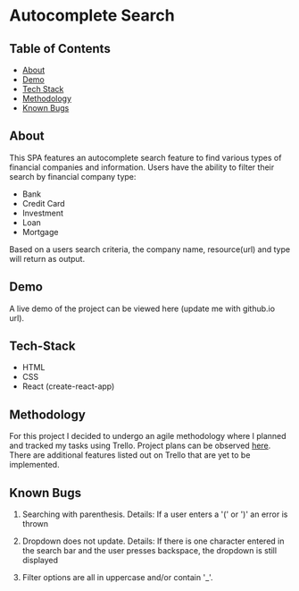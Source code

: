 # Autocomplete Search

## Table of Contents

- [About](#about)
- [Demo](#demo)
- [Tech Stack](#tech-stack)
- [Methodology](#methodology)
- [Known Bugs](#known-bugs)

## About

This SPA features an autocomplete search feature to find various types of financial companies and information. Users have the ability to filter their search by financial company type:

* Bank
* Credit Card
* Investment
* Loan
* Mortgage

Based on a users search criteria, the company name, resource(url) and type will return as output.

## Demo

A live demo of the project can be viewed here (update me with github.io url).

## Tech-Stack

* HTML
* CSS
* React (create-react-app)

## Methodology

For this project I decided to undergo an agile methodology where I planned and tracked my tasks using Trello. Project plans can be observed [here](https://trello.com/b/JTOn9g2U/autocomplete-search). There are additional features listed out on Trello that are yet to be implemented.

## Known Bugs

1. Searching with parenthesis. Details: If a user enters a '(' or ')' an error is thrown

2. Dropdown does not update. Details: If there is one character entered in the search bar and the user presses backspace, the dropdown is still displayed

3. Filter options are all in uppercase and/or contain '_'.

